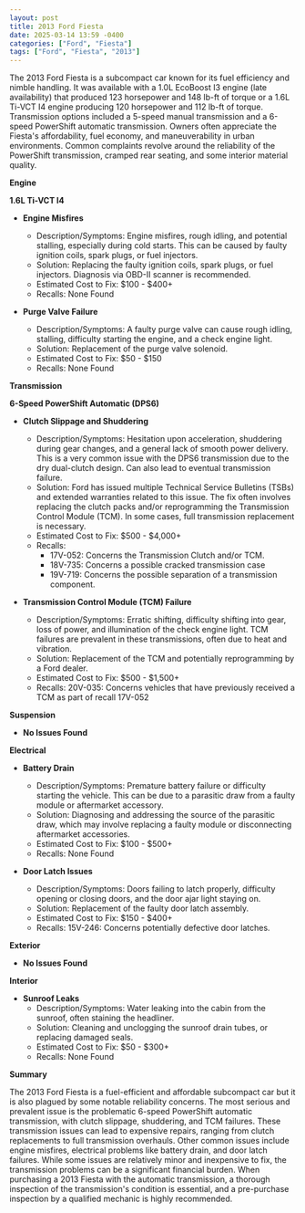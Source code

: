```yaml
---
layout: post
title: 2013 Ford Fiesta
date: 2025-03-14 13:59 -0400
categories: ["Ford", "Fiesta"]
tags: ["Ford", "Fiesta", "2013"]
---
```

The 2013 Ford Fiesta is a subcompact car known for its fuel efficiency and nimble handling. It was available with a 1.0L EcoBoost I3 engine (late availability) that produced 123 horsepower and 148 lb-ft of torque or a 1.6L Ti-VCT I4 engine producing 120 horsepower and 112 lb-ft of torque. Transmission options included a 5-speed manual transmission and a 6-speed PowerShift automatic transmission. Owners often appreciate the Fiesta's affordability, fuel economy, and maneuverability in urban environments. Common complaints revolve around the reliability of the PowerShift transmission, cramped rear seating, and some interior material quality.

**Engine**

**1.6L Ti-VCT I4**

*   **Engine Misfires**
    *   Description/Symptoms: Engine misfires, rough idling, and potential stalling, especially during cold starts. This can be caused by faulty ignition coils, spark plugs, or fuel injectors.
    *   Solution: Replacing the faulty ignition coils, spark plugs, or fuel injectors. Diagnosis via OBD-II scanner is recommended.
    *   Estimated Cost to Fix: $100 - $400+
    *   Recalls: None Found

*   **Purge Valve Failure**
    *   Description/Symptoms: A faulty purge valve can cause rough idling, stalling, difficulty starting the engine, and a check engine light.
    *   Solution: Replacement of the purge valve solenoid.
    *   Estimated Cost to Fix: $50 - $150
    *   Recalls: None Found

**Transmission**

**6-Speed PowerShift Automatic (DPS6)**

*   **Clutch Slippage and Shuddering**
    *   Description/Symptoms: Hesitation upon acceleration, shuddering during gear changes, and a general lack of smooth power delivery. This is a very common issue with the DPS6 transmission due to the dry dual-clutch design. Can also lead to eventual transmission failure.
    *   Solution: Ford has issued multiple Technical Service Bulletins (TSBs) and extended warranties related to this issue. The fix often involves replacing the clutch packs and/or reprogramming the Transmission Control Module (TCM). In some cases, full transmission replacement is necessary.
    *   Estimated Cost to Fix: $500 - $4,000+
    *   Recalls:
        *   17V-052: Concerns the Transmission Clutch and/or TCM.
        *   18V-735: Concerns a possible cracked transmission case
        *   19V-719: Concerns the possible separation of a transmission component.

*   **Transmission Control Module (TCM) Failure**
    *   Description/Symptoms: Erratic shifting, difficulty shifting into gear, loss of power, and illumination of the check engine light. TCM failures are prevalent in these transmissions, often due to heat and vibration.
    *   Solution: Replacement of the TCM and potentially reprogramming by a Ford dealer.
    *   Estimated Cost to Fix: $500 - $1,500+
    *   Recalls: 20V-035: Concerns vehicles that have previously received a TCM as part of recall 17V-052

**Suspension**

*   **No Issues Found**

**Electrical**

*   **Battery Drain**
    *   Description/Symptoms: Premature battery failure or difficulty starting the vehicle. This can be due to a parasitic draw from a faulty module or aftermarket accessory.
    *   Solution: Diagnosing and addressing the source of the parasitic draw, which may involve replacing a faulty module or disconnecting aftermarket accessories.
    *   Estimated Cost to Fix: $100 - $500+
    *   Recalls: None Found

*   **Door Latch Issues**
    *   Description/Symptoms: Doors failing to latch properly, difficulty opening or closing doors, and the door ajar light staying on.
    *   Solution: Replacement of the faulty door latch assembly.
    *   Estimated Cost to Fix: $150 - $400+
    *   Recalls: 15V-246: Concerns potentially defective door latches.

**Exterior**

*   **No Issues Found**

**Interior**

*   **Sunroof Leaks**
    *   Description/Symptoms: Water leaking into the cabin from the sunroof, often staining the headliner.
    *   Solution: Cleaning and unclogging the sunroof drain tubes, or replacing damaged seals.
    *   Estimated Cost to Fix: $50 - $300+
    *   Recalls: None Found

**Summary**

The 2013 Ford Fiesta is a fuel-efficient and affordable subcompact car but it is also plagued by some notable reliability concerns. The most serious and prevalent issue is the problematic 6-speed PowerShift automatic transmission, with clutch slippage, shuddering, and TCM failures. These transmission issues can lead to expensive repairs, ranging from clutch replacements to full transmission overhauls. Other common issues include engine misfires, electrical problems like battery drain, and door latch failures. While some issues are relatively minor and inexpensive to fix, the transmission problems can be a significant financial burden. When purchasing a 2013 Fiesta with the automatic transmission, a thorough inspection of the transmission's condition is essential, and a pre-purchase inspection by a qualified mechanic is highly recommended.

